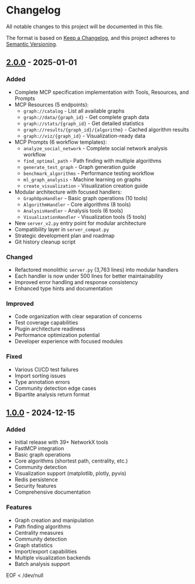 # Changelog

All notable changes to this project will be documented in this file.

The format is based on [Keep a Changelog](https://keepachangelog.com/en/1.0.0/),
and this project adheres to [Semantic Versioning](https://semver.org/spec/v2.0.0.html).

## [2.0.0] - 2025-01-01

### Added
- Complete MCP specification implementation with Tools, Resources, and Prompts
- MCP Resources (5 endpoints):
  - `graph://catalog` - List all available graphs
  - `graph://data/{graph_id}` - Get complete graph data
  - `graph://stats/{graph_id}` - Get detailed statistics
  - `graph://results/{graph_id}/{algorithm}` - Cached algorithm results
  - `graph://viz/{graph_id}` - Visualization-ready data
- MCP Prompts (6 workflow templates):
  - `analyze_social_network` - Complete social network analysis workflow
  - `find_optimal_path` - Path finding with multiple algorithms
  - `generate_test_graph` - Graph generation guide
  - `benchmark_algorithms` - Performance testing workflow
  - `ml_graph_analysis` - Machine learning on graphs
  - `create_visualization` - Visualization creation guide
- Modular architecture with focused handlers:
  - `GraphOpsHandler` - Basic graph operations (10 tools)
  - `AlgorithmHandler` - Core algorithms (8 tools)
  - `AnalysisHandler` - Analysis tools (6 tools)
  - `VisualizationHandler` - Visualization tools (5 tools)
- New `server_v2.py` entry point for modular architecture
- Compatibility layer in `server_compat.py`
- Strategic development plan and roadmap
- Git history cleanup script

### Changed
- Refactored monolithic `server.py` (3,763 lines) into modular handlers
- Each handler is now under 500 lines for better maintainability
- Improved error handling and response consistency
- Enhanced type hints and documentation

### Improved
- Code organization with clear separation of concerns
- Test coverage capabilities
- Plugin architecture readiness
- Performance optimization potential
- Developer experience with focused modules

### Fixed
- Various CI/CD test failures
- Import sorting issues
- Type annotation errors
- Community detection edge cases
- Bipartite analysis return format

## [1.0.0] - 2024-12-15

### Added
- Initial release with 39+ NetworkX tools
- FastMCP integration
- Basic graph operations
- Core algorithms (shortest path, centrality, etc.)
- Community detection
- Visualization support (matplotlib, plotly, pyvis)
- Redis persistence
- Security features
- Comprehensive documentation

### Features
- Graph creation and manipulation
- Path finding algorithms
- Centrality measures
- Community detection
- Graph statistics
- Import/export capabilities
- Multiple visualization backends
- Batch analysis support

[2.0.0]: https://github.com/Bright-L01/networkx-mcp-server/compare/v1.0.0...v2.0.0
[1.0.0]: https://github.com/Bright-L01/networkx-mcp-server/releases/tag/v1.0.0
EOF < /dev/null